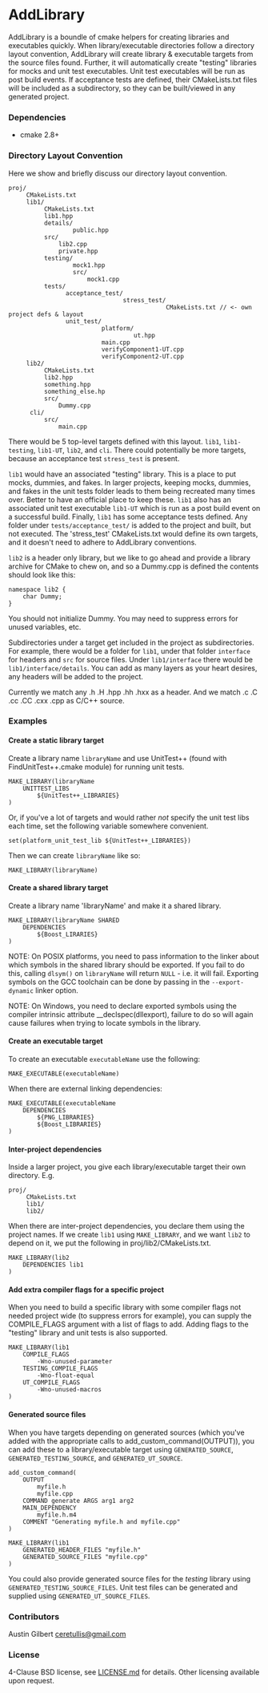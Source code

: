 # AddLibrary 

AddLibrary is a boundle of cmake helpers for creating libraries and executables quickly. When library/executable directories follow a directory layout convention, AddLibrary will create library & executable targets from the source files found. Further, it will automatically create "testing" libraries for mocks and unit test executables. Unit test executables will be run as post build events. If acceptance tests are defined, their CMakeLists.txt files will be included as a subdirectory, so they can be built/viewed in any generated project. 

### Dependencies 

- cmake 2.8+ 

### Directory Layout Convention 

Here we show and briefly discuss our directory layout convention.

    proj/
         CMakeLists.txt 
         lib1/
              CMakeLists.txt
              lib1.hpp
              details/
                      public.hpp
              src/
                  lib2.cpp
                  private.hpp
              testing/
                      mock1.hpp
                      src/
                          mock1.cpp
              tests/
                    acceptance_test/
                                    stress_test/
                                                CMakeLists.txt // <- own project defs & layout
                    unit_test/
                              platform/
                                       ut.hpp
                              main.cpp
                              verifyComponent1-UT.cpp
                              verifyComponent2-UT.cpp
         lib2/ 
              CMakeLists.txt
              lib2.hpp
              something.hpp
              something_else.hp
              src/
                  Dummy.cpp
          cli/
              src/
                  main.cpp

There would be 5 top-level targets defined with this layout. `lib1`, `lib1-testing`, `lib1-UT`, `lib2`, and `cli`. There could potentially be more targets, because an acceptance test `stress_test` is present. 

`lib1` would have an associated "testing" library. This is a place to put mocks, dummies, and fakes. In larger projects, keeping mocks, dummies, and fakes in the unit tests folder leads to them being recreated many times over. Better to have an official place to keep these. `lib1` also has an associated unit test executable `lib1-UT` which is run as a post build event on a successful build. Finally, `lib1` has some acceptance tests defined. Any folder under `tests/acceptance_test/` is added to the project and built, but not executed. The 'stress_test' CMakeLists.txt would define its own targets, and it doesn't need to adhere to AddLibrary conventions. 

`lib2` is a header only library, but we like to go ahead and provide a library archive for CMake to chew on, and so a Dummy.cpp is defined the contents should look like this: 

    namespace lib2 {
    	char Dummy;
    }

You should not initialize Dummy. You may need to suppress errors for unused variables, etc. 

Subdirectories under a target get included in the project as subdirectories. For example, there would be a folder for `lib1`, under that folder `interface` for headers and `src` for source files. Under `lib1/interface` there would be `lib1/interface/details`. You can add as many layers as your heart desires, any headers will be added to the project. 

Currently we match any .h .H .hpp .hh .hxx as a header. And we match .c .C .cc .CC .cxx .cpp as C/C++ source. 

### Examples

#### Create a static library target

Create a library name `libraryName` and use UnitTest++ (found with FindUnitTest++.cmake module) for running unit tests. 

    MAKE_LIBRARY(libraryName 
    	UNITTEST_LIBS 
    		${UnitTest++_LIBRARIES}
    ) 

Or, if you've a lot of targets and would rather _not_ specify the unit test libs each time, set the following variable somewhere convenient.

    set(platform_unit_test_lib ${UnitTest++_LIBRARIES})

Then we can create `libraryName` like so:

    MAKE_LIBRARY(libraryName)


#### Create a shared library target 

Create a library name 'libraryName' and make it a shared library. 

    MAKE_LIBRARY(libraryName SHARED
        DEPENDENCIES 
            ${Boost_LIRARIES}
    )

NOTE: On POSIX platforms, you need to pass information to the linker about which symbols in the shared library should be exported. If you fail to do this, calling `dlsym()` on `libraryName` will return `NULL` - i.e. it will fail. Exporting symbols on the GCC toolchain can be done by passing in the `--export-dynamic` linker option.

NOTE: On Windows, you need to declare exported symbols using the compiler intrinsic attribute __declspec(dllexport), failure to do so will again cause failures when trying to locate symbols in the library. 

#### Create an executable target

To create an executable `executableName` use the following: 

    MAKE_EXECUTABLE(executableName)

When there are external linking dependencies: 

    MAKE_EXECUTABLE(executableName
    	DEPENDENCIES
    		${PNG_LIBRARIES}
    		${Boost_LIBRARIES}
    )

#### Inter-project dependencies 

Inside a larger project, you give each library/executable target their own directory. E.g. 

    proj/
         CMakeLists.txt 
         lib1/
         lib2/ 

When there are inter-project dependencies, you declare them using the project names. If we create `lib1` using `MAKE_LIBRARY`, and we want `lib2` to depend on it, we put the following in proj/lib2/CMakeLists.txt.

    MAKE_LIBRARY(lib2 
    	DEPENDENCIES lib1
    )

#### Add extra compiler flags for a specific project

When you need to build a specific library with some compiler flags not needed project wide (to suppress errors for example), you can supply the COMPILE_FLAGS argument with a list of flags to add. Adding flags to the "testing" library and unit tests is also supported. 

    MAKE_LIBRARY(lib1
    	COMPILE_FLAGS
    		-Wno-unused-parameter
    	TESTING_COMPILE_FLAGS
    		-Wno-float-equal
    	UT_COMPILE_FLAGS
    		-Wno-unused-macros
    )

#### Generated source files

When you have targets depending on generated sources (which you've added with the appropriate calls to add_custom_command(OUTPUT)), you can add these to a library/executable target using `GENERATED_SOURCE`, `GENERATED_TESTING_SOURCE`, and `GENERATED_UT_SOURCE`.

	add_custom_command(
		OUTPUT 
			myfile.h 
			myfile.cpp
		COMMAND generate ARGS arg1 arg2
		MAIN_DEPENDENCY 
			myfile.h.m4
		COMMENT "Generating myfile.h and myfile.cpp"
	)

    MAKE_LIBRARY(lib1
        GENERATED_HEADER_FILES "myfile.h"
    	GENERATED_SOURCE_FILES "myfile.cpp"
    )

You could also provide generated source files for the _testing_ library using `GENERATED_TESTING_SOURCE_FILES`. Unit test files can be generated and supplied using `GENERATED_UT_SOURCE_FILES`.


### Contributors 

Austin Gilbert <ceretullis@gmail.com>

### License

4-Clause BSD license, see [LICENSE.md](LICENSE.md) for details. Other licensing available upon request. 
